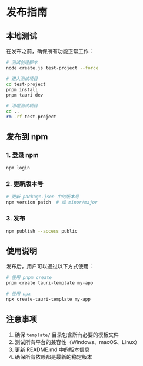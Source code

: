 # 发布指南

## 本地测试

在发布之前，确保所有功能正常工作：

```bash
# 测试创建脚本
node create.js test-project --force

# 进入测试项目
cd test-project
pnpm install
pnpm tauri dev

# 清理测试项目
cd ..
rm -rf test-project
```

## 发布到 npm

### 1. 登录 npm

```bash
npm login
```

### 2. 更新版本号

```bash
# 更新 package.json 中的版本号
npm version patch  # 或 minor/major
```

### 3. 发布

```bash
npm publish --access public
```

## 使用说明

发布后，用户可以通过以下方式使用：

```bash
# 使用 pnpm create
pnpm create tauri-template my-app

# 使用 npx
npx create-tauri-template my-app
```

## 注意事项

1. 确保 `template/` 目录包含所有必要的模板文件
2. 测试所有平台的兼容性（Windows、macOS、Linux）
3. 更新 README.md 中的版本信息
4. 确保所有依赖都是最新的稳定版本
